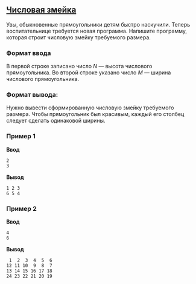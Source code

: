 ## [Числовая змейка](../../../solutions/2.4/24_n.py)

Увы, обыкновенные прямоугольники детям быстро наскучили. Теперь воспитательнице требуется новая программа. Напишите программу, которая строит числовую змейку требуемого размера.

### Формат ввода

В первой строке записано число $N$ — высота числового прямоугольника.
Во второй строке указано число $M$ — ширина числового прямоугольника.

### Формат вывода:

Нужно вывести сформированную числовую змейку требуемого размера.
Чтобы прямоугольник был красивым, каждый его столбец следует сделать одинаковой ширины.

### Пример 1

**Ввод**
```plaintext
2
3
```

**Вывод**
```plaintext
1 2 3
6 5 4
```

### Пример 2

**Ввод**
```plaintext
4
6
```

**Вывод**
```plaintext
 1  2  3  4  5  6
12 11 10  9  8  7
13 14 15 16 17 18
24 23 22 21 20 19
```